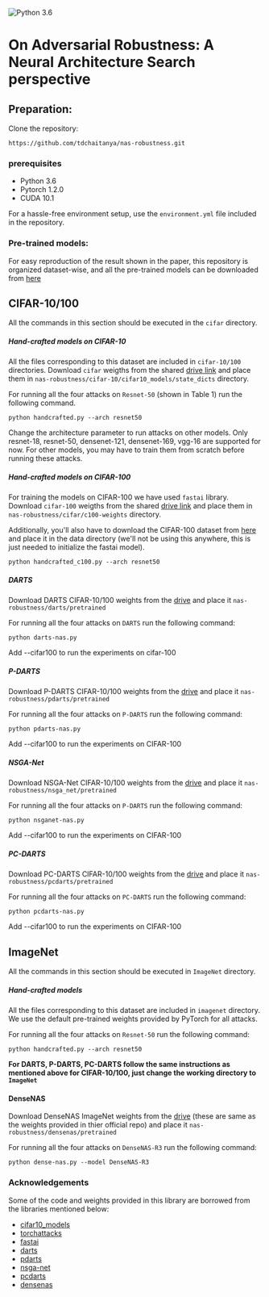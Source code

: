 ![Python 3.6](https://img.shields.io/badge/python-3.6-green.svg)

# On Adversarial Robustness: A Neural Architecture Search perspective


## Preparation:

Clone the repository:
```
https://github.com/tdchaitanya/nas-robustness.git
```

### prerequisites

* Python 3.6
* Pytorch 1.2.0
* CUDA 10.1

For a hassle-free environment setup, use the `environment.yml` file included in the repository.

### Pre-trained models:

For easy reproduction of the result shown in the paper, this repository is organized dataset-wise, and all the pre-trained models can be downloaded from [here](https://drive.google.com/drive/folders/1jrOuEBQ3lFDbI916ps8lEFPvRyOCZqLl?usp=sharing)

## CIFAR-10/100

All the commands in this section should be executed in the `cifar` directory.

##### Hand-crafted models on CIFAR-10

All the files corresponding to this dataset are included in `cifar-10/100` directories. Download `cifar` weigths from the shared [drive link](https://drive.google.com/drive/folders/1jrOuEBQ3lFDbI916ps8lEFPvRyOCZqLl?usp=sharing) and place them in `nas-robustness/cifar-10/cifar10_models/state_dicts` directory.

For running all the four attacks on `Resnet-50` (shown in Table 1) run the following command.

```
python handcrafted.py --arch resnet50
```

Change the architecture parameter to run attacks on other models. Only resnet-18, resnet-50, densenet-121, densenet-169, vgg-16 are supported for now. For other models, you may have to train them from scratch before running these attacks.

##### Hand-crafted models on CIFAR-100
For training the models on CIFAR-100 we have used `fastai` library. Download `cifar-100` weigths from the shared [drive link](https://drive.google.com/drive/folders/1jrOuEBQ3lFDbI916ps8lEFPvRyOCZqLl?usp=sharing) and place them in `nas-robustness/cifar/c100-weights` directory.

Additionally, you'll also have to download the CIFAR-100 dataset from [here](https://s3.amazonaws.com/fast-ai-imageclas/cifar100.tgz) and place it in the data directory (we'll not be using this anywhere, this is just needed to initialize the fastai model).

```
python handcrafted_c100.py --arch resnet50
```

##### DARTS

Download DARTS CIFAR-10/100 weights from the [drive](https://drive.google.com/drive/folders/1jrOuEBQ3lFDbI916ps8lEFPvRyOCZqLl?usp=sharing) and place it `nas-robustness/darts/pretrained`

For running all the four attacks on `DARTS` run the following command:

```
python darts-nas.py
```
Add --cifar100 to run the experiments on cifar-100

##### P-DARTS

Download P-DARTS CIFAR-10/100 weights from the [drive](https://drive.google.com/drive/folders/1jrOuEBQ3lFDbI916ps8lEFPvRyOCZqLl?usp=sharing) and place it `nas-robustness/pdarts/pretrained`

For running all the four attacks on `P-DARTS` run the following command:

```
python pdarts-nas.py
```
Add --cifar100 to run the experiments on CIFAR-100

##### NSGA-Net

Download NSGA-Net CIFAR-10/100 weights from the [drive](https://drive.google.com/drive/folders/1jrOuEBQ3lFDbI916ps8lEFPvRyOCZqLl?usp=sharing) and place it `nas-robustness/nsga_net/pretrained`

For running all the four attacks on `P-DARTS` run the following command:

```
python nsganet-nas.py
```
Add --cifar100 to run the experiments on CIFAR-100

##### PC-DARTS

Download PC-DARTS CIFAR-10/100 weights from the [drive](https://drive.google.com/drive/folders/1jrOuEBQ3lFDbI916ps8lEFPvRyOCZqLl?usp=sharing) and place it `nas-robustness/pcdarts/pretrained`

For running all the four attacks on `PC-DARTS` run the following command:

```
python pcdarts-nas.py
```
Add --cifar100 to run the experiments on CIFAR-100

## ImageNet

All the commands in this section should be executed in `ImageNet` directory.

##### Hand-crafted models

All the files corresponding to this dataset are included in `imagenet` directory. We use the default pre-trained weights provided by PyTorch for all attacks.

For running all the four attacks on `Resnet-50`  run the following command:

```
python handcrafted.py --arch resnet50
```

**For DARTS, P-DARTS, PC-DARTS follow the same instructions as mentioned above for CIFAR-10/100, just change the working directory to `ImageNet`**

#### DenseNAS

Download DenseNAS ImageNet weights from the [drive](https://drive.google.com/drive/folders/1jrOuEBQ3lFDbI916ps8lEFPvRyOCZqLl?usp=sharing) (these are same as the weights provided in thier official repo) and place it `nas-robustness/densenas/pretrained`

For running all the four attacks on `DenseNAS-R3` run the following command:

```
python dense-nas.py --model DenseNAS-R3
```


### Acknowledgements

Some of the code and weights provided in this library are borrowed from the libraries mentioned below:
- [cifar10_models](https://github.com/huyvnphan/PyTorch-CIFAR10)
- [torchattacks](https://github.com/Harry24k/adversarial-attacks-pytorch)
- [fastai](https://github.com/fastai/fastai)
- [darts](https://github.com/quark0/darts)
- [pdarts](https://github.com/chenxin061/pdarts)
- [nsga-net](https://github.com/ianwhale/nsga-net)
- [pcdarts](https://github.com/yuhuixu1993/PC-DARTS)
- [densenas](https://github.com/JaminFong/DenseNAS)
